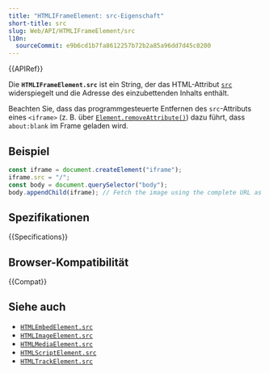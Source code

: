 ```yaml
---
title: "HTMLIFrameElement: src-Eigenschaft"
short-title: src
slug: Web/API/HTMLIFrameElement/src
l10n:
  sourceCommit: e9b6cd1b7fa8612257b72b2a85a96dd7d45c0200
---
```


{{APIRef}}

Die **`HTMLIFrameElement.src`** ist ein String, der das HTML-Attribut [`src`](/de/docs/Web/HTML/Reference/Elements/iframe#src) widerspiegelt und die Adresse des einzubettenden Inhalts enthält.

Beachten Sie, dass das programmgesteuerte Entfernen des `src`-Attributs eines `<iframe>` (z. B. über [`Element.removeAttribute()`](/de/docs/Web/API/Element/removeAttribute)) dazu führt, dass `about:blank` im Frame geladen wird.

## Beispiel

```js
const iframe = document.createElement("iframe");
iframe.src = "/";
const body = document.querySelector("body");
body.appendChild(iframe); // Fetch the image using the complete URL as the referrer
```

## Spezifikationen

{{Specifications}}

## Browser-Kompatibilität

{{Compat}}

## Siehe auch

- [`HTMLEmbedElement.src`](/de/docs/Web/API/HTMLEmbedElement/src)
- [`HTMLImageElement.src`](/de/docs/Web/API/HTMLImageElement/src)
- [`HTMLMediaElement.src`](/de/docs/Web/API/HTMLMediaElement/src)
- [`HTMLScriptElement.src`](/de/docs/Web/API/HTMLScriptElement/src)
- [`HTMLTrackElement.src`](/de/docs/Web/API/HTMLTrackElement/src)
